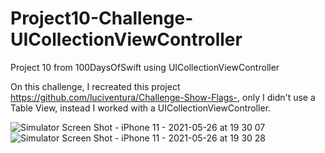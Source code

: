 
# Project10-Challenge-UICollectionViewController
Project 10 from 100DaysOfSwift using UICollectionViewController

On this challenge, I recreated this project https://github.com/luciventura/Challenge-Show-Flags-, only I didn't use a Table View, instead I worked with a UICollectionViewController. 

![Simulator Screen Shot - iPhone 11 - 2021-05-26 at 19 30 07](https://user-images.githubusercontent.com/80002790/119739621-e0a15100-be58-11eb-94d5-9fa24341dab7.png)
![Simulator Screen Shot - iPhone 11 - 2021-05-26 at 19 30 28](https://user-images.githubusercontent.com/80002790/119739627-e1d27e00-be58-11eb-8a1a-90ad1c200c73.png)
